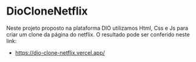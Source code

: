 # DioCloneNetflix

Neste projeto proposto na plataforma DIO utilizamos Html, Css e Js para criar um clone da página do netflix.
O resultado pode ser conferido neste link: 
  - https://dio-clone-netflix.vercel.app/

